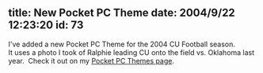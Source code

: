 title: New Pocket PC Theme
date: 2004/9/22 12:23:20
id: 73
---
I've added a new Pocket PC Theme for the 2004 CU Football season.  It uses a photo I took of Ralphie leading CU onto the field vs. Oklahoma last year.  Check it out on my [Pocket PC Themes page](/ppcthemes.aspx).